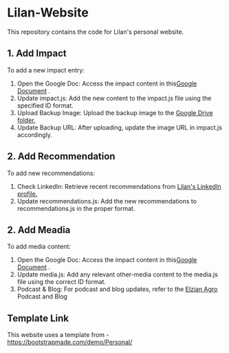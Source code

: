 # Lilan-Website

This repository contains the code for Lilan's personal website.

## 1. Add Impact

To add a new impact entry:

1. Open the Google Doc: Access the impact content in this<a href="https://docs.google.com/document/d/1nHU6uJx3ca-LuLP5SdMuew-i1e3MTo_xXb4OhWJMsCs/edit?usp=sharing" target="_blank">Google Document</a> .
2. Update impact.js: Add the new content to the impact.js file using the specified ID format.
3. Upload Backup Image: Upload the backup image to the <a href="https://drive.google.com/drive/folders/1o-LZVb1qvGL8RIG2kYe6WjUh8eAk3yID" target="_blank">Google Drive folder.</a>
4. Update Backup URL: After uploading, update the image URL in impact.js accordingly.

## 2. Add Recommendation

To add new recommendations:

1. Check LinkedIn: Retrieve recent recommendations from <a href="https://www.linkedin.com/in/lilanofficial/" target="_blank">Lilan's LinkedIn profile.</a>
2. Update recommendations.js: Add the new recommendations to recommendations.js in the proper format.

## 2. Add Meadia

To add media content:

1. Open the Google Doc: Access the impact content in this<a href="https://docs.google.com/document/d/1nHU6uJx3ca-LuLP5SdMuew-i1e3MTo_xXb4OhWJMsCs/edit?usp=sharing" target="_blank">Google Document</a> .
2. Update media.js: Add any relevant other-media content to the media.js file using the correct ID format.
3. Podcast & Blog: For podcast and blog updates, refer to the <a href="https://agro.elzian.com/" target="_blank">Elzian Agro</a> Podcast and Blog

## Template Link

This website uses a template from - https://bootstrapmade.com/demo/Personal/
